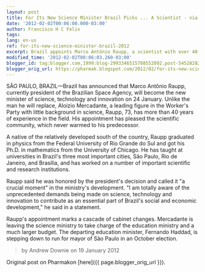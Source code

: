 ```yaml
---
layout: post
title: For Its New Science Minister Brazil Picks ... A Scientist - via ScienceInsider
date: '2012-02-02T00:06:00.000-03:00'
author: Francisco H C Felix
tags:
lang: en-us
ref: for-its-new-science-minister-brazil-2012
excerpt: Brazil appoints Marco Antônio Raupp, a scientist with over 40 years of experience, as its new science minister, pleasing the scientific community.
modified_time: '2012-02-02T00:06:03.260-03:00'
blogger_id: tag:blogger.com,1999:blog-2993346515708552092.post-5452828220815843675
blogger_orig_url: https://pharmak.blogspot.com/2012/02/for-its-new-science-minister-brazil.html
---
```


SÃO PAULO, BRAZIL—Brazil has announced that Marco Antônio Raupp, currently president of the Brazilian Space Agency, will become the new minister of science, technology and innovation on 24 January. Unlike the man he will replace, Aloizio Mercadante, a leading figure in the Worker's Party with little background in science, Raupp, 73, has more than 40 years of experience in the field. His appointment has pleased the scientific community, which never warmed to his predecessor.
<!--more-->

A native of the relatively developed south of the country, Raupp graduated in physics from the Federal University of Rio Grande do Sul and got his Ph.D. in mathematics from the University of Chicago. He has taught at universities in Brazil's three most important cities, São Paulo, Rio de Janeiro, and Brasília, and has worked on a number of important scientific and research institutions.

Raupp said he was honored by the president's decision and called it "a crucial moment" in the ministry's development. "I am totally aware of the unprecedented demands being made on science, technology and innovation to contribute as an essential part of Brazil's social and economic development," he said in a statement.

Raupp's appointment marks a cascade of cabinet changes. Mercadante is leaving the science ministry to take charge of the education ministry and a much larger budget. The departing education minister, Fernando Haddad, is stepping down to run for mayor of São Paulo in an October election.

> by Andrew Downie on 19 January 2012

Original post on Pharmakon [here]({{ page.blogger_orig_url }}).
